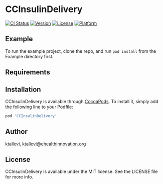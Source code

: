 # CCInsulinDelivery

[![CI Status](http://img.shields.io/travis/ktallevi/CCInsulinDelivery.svg?style=flat)](https://travis-ci.org/ktallevi/CCInsulinDelivery)
[![Version](https://img.shields.io/cocoapods/v/CCInsulinDelivery.svg?style=flat)](http://cocoapods.org/pods/CCInsulinDelivery)
[![License](https://img.shields.io/cocoapods/l/CCInsulinDelivery.svg?style=flat)](http://cocoapods.org/pods/CCInsulinDelivery)
[![Platform](https://img.shields.io/cocoapods/p/CCInsulinDelivery.svg?style=flat)](http://cocoapods.org/pods/CCInsulinDelivery)

## Example

To run the example project, clone the repo, and run `pod install` from the Example directory first.

## Requirements

## Installation

CCInsulinDelivery is available through [CocoaPods](http://cocoapods.org). To install
it, simply add the following line to your Podfile:

```ruby
pod 'CCInsulinDelivery'
```

## Author

ktallevi, ktallevi@ehealthinnovation.org

## License

CCInsulinDelivery is available under the MIT license. See the LICENSE file for more info.
